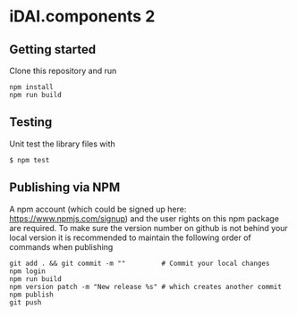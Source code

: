 # iDAI.components 2
 
## Getting started

Clone this repository and run

```
npm install
npm run build
```


## Testing


Unit test the library files with

```
$ npm test
```


## Publishing via NPM

A npm account (which could be signed up here: https://www.npmjs.com/signup) and 
the user rights on this npm package are required.
To make sure the version number on github is not behind your
local version it is recommended to maintain the following order
of commands when publishing

```
git add . && git commit -m ""         # Commit your local changes
npm login
npm run build
npm version patch -m "New release %s" # which creates another commit
npm publish
git push
```

